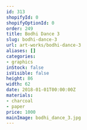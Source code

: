```yaml
---
id: 313
shopifyId: 0
shopifyOptionId: 0
order: 249
title: Bodhi Dance 3
slug: bodhi-dance-3
url: art-works/bodhi-dance-3
aliases: []
categories:
- graphics
inStock: false
isVisible: false
height: 86
width: 62
date: 2018-01-01T00:00:00Z
materials:
- charcoal
- paper
price: 1000
mainImage: bodhi_dance_3.jpg
---
```


